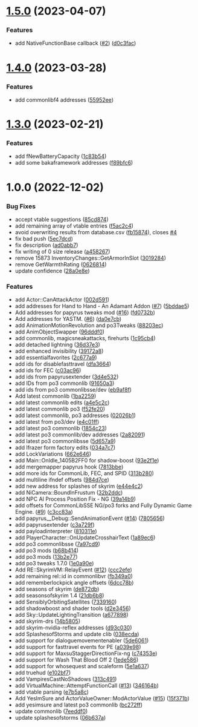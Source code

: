 # [1.5.0](https://github.com/alandtse/fallout_vr_address_library/compare/v1.4.0...v1.5.0) (2023-04-07)


### Features

* add NativeFunctionBase callback ([#2](https://github.com/alandtse/fallout_vr_address_library/issues/2)) ([d0c3fac](https://github.com/alandtse/fallout_vr_address_library/commit/d0c3facecf61b0f8a69cecbed92af9650baee890))

# [1.4.0](https://github.com/alandtse/fallout_vr_address_library/compare/v1.3.0...v1.4.0) (2023-03-28)


### Features

* add commonlibf4 addresses ([55952ee](https://github.com/alandtse/fallout_vr_address_library/commit/55952eec3277da14d09623deee646e55b618df53))

# [1.3.0](https://github.com/alandtse/fallout_vr_address_library/compare/v1.2.0...v1.3.0) (2023-02-21)


### Features

* add fNewBatteryCapacity ([1c83b54](https://github.com/alandtse/fallout_vr_address_library/commit/1c83b54450d6789c8025e294949f94cd1ba3f6cd))
* add some bakaframework addresses ([f89bfc6](https://github.com/alandtse/fallout_vr_address_library/commit/f89bfc6b69936cf171a57d9c3bcddae44ce3b4eb))

# 1.0.0 (2022-12-02)


### Bug Fixes

* accept vtable suggestions ([85cd874](https://github.com/alandtse/fallout_vr_address_library/commit/85cd87458ef4779927515770d21d4dfba28503a7))
* add remaining array of vtable entries ([f5ac2c4](https://github.com/alandtse/fallout_vr_address_library/commit/f5ac2c4aa008518da6dded7658f3cd716342cad3))
* avoid overwriting results from database.csv ([fb15874](https://github.com/alandtse/fallout_vr_address_library/commit/fb15874ef19ac446d0ac90e25fd6a4ded7aa09e1)), closes [#4](https://github.com/alandtse/fallout_vr_address_library/issues/4)
* fix bad push ([5ec7dcd](https://github.com/alandtse/fallout_vr_address_library/commit/5ec7dcdb7f4ad60bfd72ed23211183499e52b814))
* fix description ([ad0abb7](https://github.com/alandtse/fallout_vr_address_library/commit/ad0abb70c6fe9ae88e0f3e3464bf9b78b822982f))
* fix writing of 0 size release ([a458267](https://github.com/alandtse/fallout_vr_address_library/commit/a458267928a4699afe9d10b8401cddbff0743c9e))
* remove 15873 InventoryChanges::GetArmorInSlot ([3019284](https://github.com/alandtse/fallout_vr_address_library/commit/30192840916b94ec2db50a56142589c8206efcf2))
* remove GetWarmthRating ([0626814](https://github.com/alandtse/fallout_vr_address_library/commit/0626814bde08df5f45532c4dc561c612a08b29d5))
* update confidence ([28a0e8e](https://github.com/alandtse/fallout_vr_address_library/commit/28a0e8e5cf1e8960daadcc9c325d39083db83192))


### Features

* add Actor::CanAttackActor ([002d591](https://github.com/alandtse/fallout_vr_address_library/commit/002d591dcb28238aedae15091f79c94ddb2b4ec4))
* add addresses for Hand to Hand - An Adamant Addon ([#7](https://github.com/alandtse/fallout_vr_address_library/issues/7)) ([5bddae5](https://github.com/alandtse/fallout_vr_address_library/commit/5bddae546a3ca851ee46a7e36b9e8df25e0142a7))
* Add addresses for papyrus tweaks mod ([#16](https://github.com/alandtse/fallout_vr_address_library/issues/16)) ([fd0732b](https://github.com/alandtse/fallout_vr_address_library/commit/fd0732b1ed93ea3e617128bcd2795d6ceff14dcd))
* Add addresses for YASTM. ([#6](https://github.com/alandtse/fallout_vr_address_library/issues/6)) ([da0e7cb](https://github.com/alandtse/fallout_vr_address_library/commit/da0e7cb247fc558f8aeb0822a8cf1865d64ce6cd))
* add AnimationMotionRevolution and po3Tweaks ([88203ec](https://github.com/alandtse/fallout_vr_address_library/commit/88203ecf1945fb8b86e38d981d7f07b7c3ac81f2))
* add AnimObjectSwapper ([96dddf0](https://github.com/alandtse/fallout_vr_address_library/commit/96dddf03002ab3e9c6f4abe0738f9aaa20a55b30))
* add commonlib, magicsneakattacks, firehurts ([1c95cb4](https://github.com/alandtse/fallout_vr_address_library/commit/1c95cb4f17687f777cbfbc8ce50ce924537d32c3))
* add detached lightning ([36d37e3](https://github.com/alandtse/fallout_vr_address_library/commit/36d37e3d6fb05ba68428984d8b30e3830acc5f9e))
* add enhanced invisibility ([39172a8](https://github.com/alandtse/fallout_vr_address_library/commit/39172a82430b2983b48da0b45cceb7f814262045))
* add essentialfavorites ([2c677a9](https://github.com/alandtse/fallout_vr_address_library/commit/2c677a90e388e497ed1f55c4d1a41bd51e1b275c))
* add ids for disablefasttravel ([dfa3664](https://github.com/alandtse/fallout_vr_address_library/commit/dfa3664a9c9de5e27794fe5ee52f28f5f0246e25))
* add ids for FEC ([c03ac96](https://github.com/alandtse/fallout_vr_address_library/commit/c03ac966da1a789c55dafb39532343baf7d67223))
* add ids from papyrusextender ([3d4e532](https://github.com/alandtse/fallout_vr_address_library/commit/3d4e5324891d72eae79ebd379836704eca62e8b0))
* add IDs from po3 commonlib ([91650a3](https://github.com/alandtse/fallout_vr_address_library/commit/91650a3497dc48a521637ad1ae3de15084e26136))
* add ids from po3 commonlibsse/dev ([eb9af8f](https://github.com/alandtse/fallout_vr_address_library/commit/eb9af8f872fa813720b5004e49352f65bd1b67a1))
* Add latest commonlib ([1ba2259](https://github.com/alandtse/fallout_vr_address_library/commit/1ba2259cbac975e8c30cb65e22c960a0f55b6ff0))
* add latest commonlib edits ([a4e5c2c](https://github.com/alandtse/fallout_vr_address_library/commit/a4e5c2c9c423dffbd6fb860b29328fe5aa3afb97))
* add latest commonlib po3 ([f52fe20](https://github.com/alandtse/fallout_vr_address_library/commit/f52fe209f1d0d9545aab32c44df91afdc0847190))
* add latest commonlib, po3 addresses ([02026b1](https://github.com/alandtse/fallout_vr_address_library/commit/02026b1d0b307e0d410731b5af3fdcc52d5d906e))
* add latest from po3/dev ([e4c01ff](https://github.com/alandtse/fallout_vr_address_library/commit/e4c01ff8297117a94e12116881653f0fd6a8c774))
* add latest po3 commonlib ([1854c23](https://github.com/alandtse/fallout_vr_address_library/commit/1854c23d50afd662ade1dda68cfafce9d0a4a541))
* add latest po3 commonlib/dev addresses ([2a82091](https://github.com/alandtse/fallout_vr_address_library/commit/2a82091aaa8c5f6fe68678fb20eb7af6fecb61fb))
* add latest po3 commonlibsse ([5d657a9](https://github.com/alandtse/fallout_vr_address_library/commit/5d657a9724d0bacdb0b97272828d3faad700825f))
* add lfrazer form factory edits ([034a7c7](https://github.com/alandtse/fallout_vr_address_library/commit/034a7c7dc34b51779c590e0790986700e4ea972c))
* add LockVariations ([662e646](https://github.com/alandtse/fallout_vr_address_library/commit/662e6460e047854eaf0b942081d7ba4d4d2a8cd6))
* add Main::OnIdle_1405B2FF0 for shadow-boost ([93e2f1e](https://github.com/alandtse/fallout_vr_address_library/commit/93e2f1e6a4d6beec3a3690a43c279937a8e8fe99))
* add mergemapper papyrus hook ([7813bbe](https://github.com/alandtse/fallout_vr_address_library/commit/7813bbec56a493040790f49d5deb61304ffed072))
* add more ids for CommonLib, FEC, and SPID ([313b280](https://github.com/alandtse/fallout_vr_address_library/commit/313b28044c3696d25843cc03e48709b8575546e9))
* add multiline ifndef offsets ([984d7ce](https://github.com/alandtse/fallout_vr_address_library/commit/984d7ce6e515f3e5a455dd73bcabe1b145b42578))
* add new address for splashes of skyrim ([e44e4c2](https://github.com/alandtse/fallout_vr_address_library/commit/e44e4c21c467bcaccfc46b6ddd9886e48e6466b0))
* add NiCamera::BoundInFrustum ([32b2ddc](https://github.com/alandtse/fallout_vr_address_library/commit/32b2ddc456ede3e328ed263ce5b965da9864565e))
* add NPC AI Process Position Fix - NG ([39a14b9](https://github.com/alandtse/fallout_vr_address_library/commit/39a14b9c884f4307a4f8250f40ca9f3e66e95eae))
* add offsets for CommonLibSSE NG/po3 forks and Fully Dynamic Game Engine. ([#9](https://github.com/alandtse/fallout_vr_address_library/issues/9)) ([c3cc83a](https://github.com/alandtse/fallout_vr_address_library/commit/c3cc83a07dc9a364429203113c232cf4cfd4bebb))
* add papyrus__Debug::SendAnimationEvent ([#14](https://github.com/alandtse/fallout_vr_address_library/issues/14)) ([7805656](https://github.com/alandtse/fallout_vr_address_library/commit/7805656e75e141eb0e6f25eec941930de1bbab47))
* add papyrusextender ([c3a729f](https://github.com/alandtse/fallout_vr_address_library/commit/c3a729ff0699e40e4033f80b0e4487b4f7c7fe53))
* add payloadinterpreter ([810311e](https://github.com/alandtse/fallout_vr_address_library/commit/810311ec05628547e01794b203c0d0a5fb13ae90))
* add PlayerCharacter::OnUpdateCrosshairText ([1a89ec6](https://github.com/alandtse/fallout_vr_address_library/commit/1a89ec685a8b9ff7b39f25548fd3aec714e2c28c))
* add po3 commonlibsse ([7a97cd9](https://github.com/alandtse/fallout_vr_address_library/commit/7a97cd99dc90bdb6efc77e541ac5b6cf7098e0fa))
* add po3 mods ([b68b414](https://github.com/alandtse/fallout_vr_address_library/commit/b68b414d08e268715e1f4134cce6986ee0ec62b5))
* add po3 mods ([13b2e77](https://github.com/alandtse/fallout_vr_address_library/commit/13b2e77bf8ca0a02f07a3e1994e8e72069054cfb))
* add po3 tweaks 1.7.0 ([1e0a90e](https://github.com/alandtse/fallout_vr_address_library/commit/1e0a90ee1307f14621d51de0966c03497d95f2ab))
* Add RE::SkyrimVM::RelayEvent ([#12](https://github.com/alandtse/fallout_vr_address_library/issues/12)) ([ccc2efe](https://github.com/alandtse/fallout_vr_address_library/commit/ccc2efed5403c28a3c5b0331472f042ad02a0b4b))
* add remaining rel::id in commonlibvr ([fb349a0](https://github.com/alandtse/fallout_vr_address_library/commit/fb349a06e63c8c5f80af453d25b0bb24e7dfedb2))
* add rememberlockpick angle offsets ([6dcc78b](https://github.com/alandtse/fallout_vr_address_library/commit/6dcc78b688b78d5b6367b5cc93549f881d45c46c))
* add seasons of skyrim ([de872db](https://github.com/alandtse/fallout_vr_address_library/commit/de872dbce85b3c95e0aac8a2e39cf9d981f99d95))
* add seasonsofskyrim 1.4 ([21db6b8](https://github.com/alandtse/fallout_vr_address_library/commit/21db6b83f426fc4a8386e204b3a7139d2ddb647f))
* add SensiblyOrbitingSatellites ([7339160](https://github.com/alandtse/fallout_vr_address_library/commit/73391604de8b85e548154d5b76b946e133720baf))
* add shadowboost and shader tools ([d2e3456](https://github.com/alandtse/fallout_vr_address_library/commit/d2e3456bc52bcc29bd68d313be6275703e00066d))
* add Sky::UpdateLightingTransition ([a677898](https://github.com/alandtse/fallout_vr_address_library/commit/a6778982cca03d7c95cde969fb8e4be2e7553a3f))
* add skyrim-drs ([14b5805](https://github.com/alandtse/fallout_vr_address_library/commit/14b5805b0a70f50ccdb9b58ae13c00340dec8639))
* add skyrim-nvidia-reflex addresses ([d93c030](https://github.com/alandtse/fallout_vr_address_library/commit/d93c030d7ad53cd86558957ab680651287a17b0c))
* add SplashesofStorms and update clib ([038ecda](https://github.com/alandtse/fallout_vr_address_library/commit/038ecda150e488ab6d4f5060a1a1e84e396aae1e))
* add support for dialoguemovementenabler ([5de6061](https://github.com/alandtse/fallout_vr_address_library/commit/5de60617d2f157ef60eccfc9b745740eed58b665))
* add support for fasttravel events for PE ([a039e98](https://github.com/alandtse/fallout_vr_address_library/commit/a039e981156ba016a19e42272bd11b27fb3a6f30))
* add support for MaxsuStaggerDirectionFix-ng ([c74353e](https://github.com/alandtse/fallout_vr_address_library/commit/c74353efb7753f7523dc5b8bdb2c3d5716eb846b))
* add support for Wash That Blood Off 2 ([1ede586](https://github.com/alandtse/fallout_vr_address_library/commit/1ede586a4c3a77dad18468b86a1826763f47c695))
* add support for whosequest and scaleform ([5e1a637](https://github.com/alandtse/fallout_vr_address_library/commit/5e1a637157e52e207533a290987c3bfeb1a4bfad))
* add truehud ([e102bf7](https://github.com/alandtse/fallout_vr_address_library/commit/e102bf7605869814be7321a89af1c4cb7603e2e9))
* add VampiresCastNoShadows ([313c491](https://github.com/alandtse/fallout_vr_address_library/commit/313c4912726cd712e73de720d840e933431d19b5))
* add VirtualMachine::AttemptFunctionCall ([#13](https://github.com/alandtse/fallout_vr_address_library/issues/13)) ([346164b](https://github.com/alandtse/fallout_vr_address_library/commit/346164bb28c5e18d1f546665e0b9dcc908465712))
* add vtable parsing ([e7b5a8c](https://github.com/alandtse/fallout_vr_address_library/commit/e7b5a8c68a34f7745645f26b56a1acdd46e49461))
* Add YesImSure and ActorValueOwner::ModActorValue ([#15](https://github.com/alandtse/fallout_vr_address_library/issues/15)) ([15f371b](https://github.com/alandtse/fallout_vr_address_library/commit/15f371b93e64bcb56f95b53860482ff918ad95a8))
* add yesimsure and latest po3 commonlib ([bc272ff](https://github.com/alandtse/fallout_vr_address_library/commit/bc272ffef3b06bdfbe51ef83901bd2deae4c5a3a))
* update commonlib ([7eeddf0](https://github.com/alandtse/fallout_vr_address_library/commit/7eeddf0b6d252218c04642f37b9132ed1f2028db))
* update splashesofstorms ([06b637a](https://github.com/alandtse/fallout_vr_address_library/commit/06b637a94c563b270f764b5f922814b074357af3))
